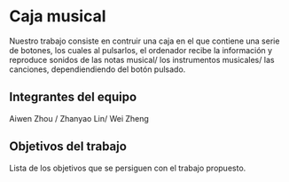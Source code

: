 # Caja musical

Nuestro trabajo consiste en contruir una caja en el que contiene una serie de botones, los cuales al pulsarlos, el ordenador recibe la información y reproduce sonidos de las notas musical/ los instrumentos musicales/ las canciones, dependiendiendo del botón pulsado.

## Integrantes del equipo

Aiwen Zhou / Zhanyao Lin/ Wei Zheng

## Objetivos del trabajo

Lista de los objetivos que se persiguen con el trabajo propuesto.
